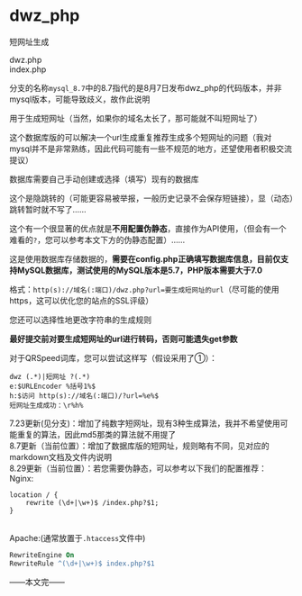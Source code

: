 # dwz_php
短网址生成

dwz.php<br>index.php

分支的名称`mysql_8.7`中的8.7指代的是8月7日发布dwz_php的代码版本，并非mysql版本，可能导致歧义，故作此说明

用于生成短网址（当然，如果你的域名太长了，那可能就不叫短网址了）

这个数据库版的可以解决一个url生成重复推荐生成多个短网址的问题（我对mysql并不是非常熟练，因此代码可能有一些不规范的地方，还望使用者积极交流提议）

数据库需要自己手动创建或选择（填写）现有的数据库

这个是隐跳转的（可能更容易被举报，一般历史记录不会保存短链接），显（动态）跳转暂时就不写了……

这个有一个很显著的优点就是**不用配置伪静态**，直接作为API使用，（但会有一个难看的`?`，您可以参考本文下方的伪静态配置）……

这是使用数据库存储数据的，**需要在config.php正确填写数据库信息，目前仅支持MySQL数据库，测试使用的MySQL版本是5.7，PHP版本需要大于7.0**

格式：`http(s)://域名(:端口)/dwz.php?url=要生成短网址的url`（尽可能的使用https，这可以优化您的站点的SSL评级）

您还可以选择性地更改字符串的生成规则

**最好提交前对要生成短网址的url进行转码，否则可能遗失get参数**

对于QRSpeed词库，您可以尝试这样写（假设采用了①）：
```
dwz (.*)|短网址 ?(.*)
e:$URLEncoder %括号1%$
h:$访问 http(s)://域名(:端口)/?url=%e%$
短网址生成成功：\r%h%
```

7.23更新(见分支)：增加了纯数字短网址，现有3种生成算法，我并不希望使用可能重复的算法，因此md5那类的算法就不用提了<br>
8.7更新（当前位置）：增加了数据库版的短网址，规则略有不同，见对应的markdown文档及文件内说明<br>
8.29更新（当前位置）：若您需要伪静态，可以参考以下我们的配置推荐：
<br>Nginx:
```nginx
location / {
	rewrite (\d+|\w+)$ /index.php?$1;
}
```
<br>Apache:(通常放置于`.htaccess`文件中)
```apache
RewriteEngine On
RewriteRule ^(\d+|\w+)$ index.php?$1
```
——本文完——
